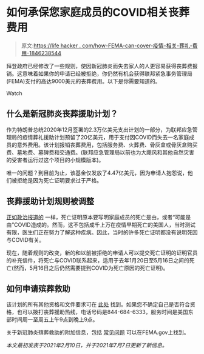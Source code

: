 # 如何承保您家庭成员的COVID相关丧葬费用

> 原文:[https://life hacker . com/how-FEMA-can-cover-疫情-相关-葬礼-费用-1846238544](https://lifehacker.com/how-fema-can-cover-pandemic-related-funeral-costs-1846238544)

拜登政府已经修改了一些规则，使因新冠肺炎而失去家人的人更容易获得丧葬费报销。这意味着如果你的申请已经被拒绝，你仍然有机会获得联邦紧急事务管理局(FEMA)支付的高达9000美元的丧葬费用。以下是你需要知道的。

Watch

## 什么是新冠肺炎丧葬援助计划？

作为特朗普总统2020年12月签署的2.3万亿美元支出计划的一部分，为联邦应急管理局的疫情葬礼援助计划预留了20亿美元，用于支付因COVID而失去一名家庭成员的意外费用。该计划报销丧葬费用，包括服务费、火葬费、骨灰盒或骨灰盒购买费、墓地费、墓碑费和交通费。(联邦应急管理局以前也为大飓风和其他自然灾害的受害者运行过这个项目的小规模版本)。

唯一的问题？到目前为止，该基金仅发放了4.47亿美元，因为申请人抱怨说，他们被拒绝是因为死亡证明要求过于严格。

## **丧葬援助计划规则被调整**

[正如政治报道的](https://www.politico.com/news/2021/05/24/covid-19-funerals-fema-490635) 一样，死亡证明原本要写明家庭成员的死亡是由，或者“可能是由”COVID造成的。然而，这不包括成千上万在疫情早期死亡的美国人，当时测试有限，医生们正在努力了解这种疾病。因此，当时的许多死亡证明都没有说明死因与COVID有关。

现在，随着规则的改变，新的和以前被拒绝的申请人可以提交死亡证明的证明官员的补充信件，将死亡与COVID联系起来，适用于去年1月20日至5月16日之间的死亡(然而，5月16日之后仍然需要提到COVID为死亡原因的死亡证明)。

## **如何申请殡葬救助**

该计划的所有其他资格和文件要求可在 [此处](https://www.fema.gov/sites/default/files/documents/fema_covid-19-funeral-assistance-interim-policy-version-2_06-29-2021.pdf) 找到。如果您不确定自己是否符合资格，也可以拨打丧葬援助热线，电话号码是844-684-6333，服务时间是美国东部时间周一至周五上午9点到晚上9点。

关于新冠肺炎殡葬救助的附加信息，包括 [常见问题](https://www.fema.gov/disasters/coronavirus/economic/funeral-assistance/faq) 可以在FEMA.gov上找到。

*本文最初发表于2021年2月10日，并于2021年7月7日更新了新信息。*